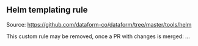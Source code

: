 Helm templating rule
---

Source: https://github.com/dataform-co/dataform/tree/master/tools/helm

This custom rule may be removed, once a PR with changes is merged: ...
